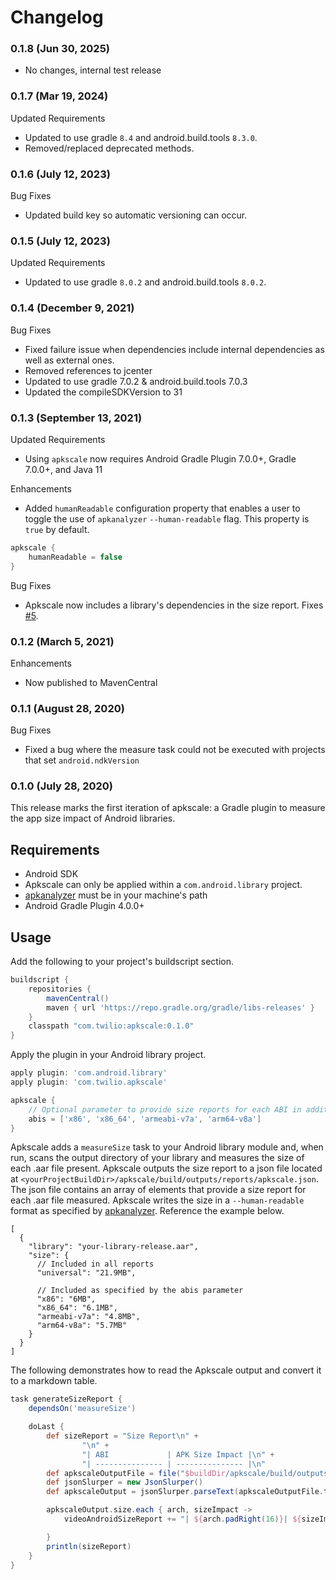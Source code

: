 # Changelog
### 0.1.8 (Jun 30, 2025)

- No changes, internal test release

### 0.1.7 (Mar 19, 2024)

Updated Requirements

- Updated to use gradle `8.4` and android.build.tools `8.3.0`.
- Removed/replaced deprecated methods.

### 0.1.6 (July 12, 2023)

Bug Fixes

- Updated build key so automatic versioning can occur.

### 0.1.5 (July 12, 2023)

Updated Requirements

- Updated to use gradle `8.0.2` and android.build.tools `8.0.2`.

### 0.1.4 (December 9, 2021)

Bug Fixes

- Fixed failure issue when dependencies include internal dependencies as well as external ones.
- Removed references to jcenter
- Updated to use gradle 7.0.2 & android.build.tools 7.0.3
- Updated the compileSDKVersion to 31

### 0.1.3 (September 13, 2021)

Updated Requirements

- Using `apkscale` now requires Android Gradle Plugin 7.0.0+,  Gradle 7.0.0+, and Java 11

Enhancements

- Added `humanReadable` configuration property that enables a user to toggle the use of `apkanalyzer` `--human-readable` flag. This property is `true` by default.

```groovy
apkscale {
    humanReadable = false
}
```

Bug Fixes

- Apkscale now includes a library's dependencies in the size report. Fixes [#5](https://github.com/twilio/apkscale/issues/5).

### 0.1.2 (March 5, 2021)

Enhancements

- Now published to MavenCentral

### 0.1.1 (August 28, 2020)

Bug Fixes

- Fixed a bug where the measure task could not be executed with projects that set `android.ndkVersion`

### 0.1.0 (July 28, 2020)

This release marks the first iteration of apkscale: a Gradle plugin to measure the app size impact of Android libraries.

## Requirements

* Android SDK
* Apkscale can only be applied within a `com.android.library` project.
* [apkanalyzer](https://developer.android.com/studio/command-line/apkanalyzer) must be in your machine's path
* Android Gradle Plugin 4.0.0+

## Usage

Add the following to your project's buildscript section.

```groovy
buildscript {
    repositories {
        mavenCentral()
        maven { url 'https://repo.gradle.org/gradle/libs-releases' }
    }
    classpath "com.twilio:apkscale:0.1.0"
}
```

Apply the plugin in your Android library project.

```groovy
apply plugin: 'com.android.library'
apply plugin: 'com.twilio.apkscale'

apkscale {
    // Optional parameter to provide size reports for each ABI in addition to the default universal ABI
    abis = ['x86', 'x86_64', 'armeabi-v7a', 'arm64-v8a']
}
```

Apkscale adds a `measureSize` task to your Android library module and, when run, scans the output directory of your library and measures the size of each .aar file present. Apkscale outputs the size report to a json file located at `<yourProjectBuildDir>/apkscale/build/outputs/reports/apkscale.json`. The json file contains an array of elements that provide a size report for each .aar file measured. Apkscale writes the size in a `--human-readable` format as specified by [apkanalyzer](https://developer.android.com/studio/command-line/apkanalyzer). Reference the example below.

```json5
[
  {
    "library": "your-library-release.aar",
    "size": {
      // Included in all reports
      "universal": "21.9MB",

      // Included as specified by the abis parameter
      "x86": "6MB",
      "x86_64": "6.1MB",
      "armeabi-v7a": "4.8MB",
      "arm64-v8a": "5.7MB"
    }
  }
]
```

The following demonstrates how to read the Apkscale output and convert it to a markdown table.

```groovy
task generateSizeReport {
    dependsOn('measureSize')

    doLast {
        def sizeReport = "Size Report\n" +
                "\n" +
                "| ABI             | APK Size Impact |\n" +
                "| --------------- | --------------- |\n"
        def apkscaleOutputFile = file("$buildDir/apkscale/build/outputs/reports/apkscale.json")
        def jsonSlurper = new JsonSlurper()
        def apkscaleOutput = jsonSlurper.parseText(apkscaleOutputFile.text).get(0)

        apkscaleOutput.size.each { arch, sizeImpact ->
            videoAndroidSizeReport += "| ${arch.padRight(16)}| ${sizeImpact.padRight(16)}|\n"

        }
        println(sizeReport)
    }
}
```
